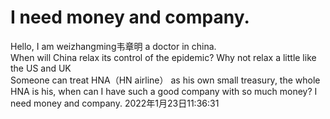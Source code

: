 # I need money and company.  
Hello, I am weizhangming韦章明 a doctor in china.  
When will China relax its control of the epidemic? Why not relax a little like the US and UK    
Someone can treat HNA（HN airline） as his own small treasury, the whole HNA is his, when can I have such a good company with so much money? I need money and company. 2022年1月23日11:36:31  

